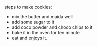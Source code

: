 steps to make cookies:
* mix the butter and maida  well
* add some sugar to it
* add coco powder and choco chips to it
* bake it in the oven for ten  minute
* eat and enjoys it.
